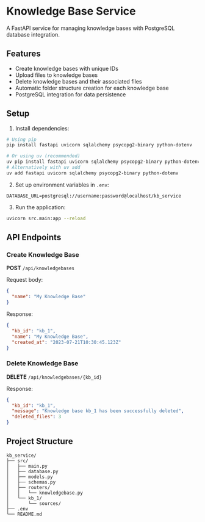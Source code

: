 # Knowledge Base Service

A FastAPI service for managing knowledge bases with PostgreSQL database integration.

## Features

- Create knowledge bases with unique IDs
- Upload files to knowledge bases
- Delete knowledge bases and their associated files
- Automatic folder structure creation for each knowledge base
- PostgreSQL integration for data persistence

## Setup

1. Install dependencies:
```bash
# Using pip
pip install fastapi uvicorn sqlalchemy psycopg2-binary python-dotenv

# Or using uv (recommended)
uv pip install fastapi uvicorn sqlalchemy psycopg2-binary python-dotenv
# Alternatively with uv add
uv add fastapi uvicorn sqlalchemy psycopg2-binary python-dotenv
```

2. Set up environment variables in `.env`:
```
DATABASE_URL=postgresql://username:password@localhost/kb_service
```

3. Run the application:
```bash
uvicorn src.main:app --reload
```

## API Endpoints

### Create Knowledge Base

**POST** `/api/knowledgebases`

Request body:
```json
{
  "name": "My Knowledge Base"
}
```

Response:
```json
{
  "kb_id": "kb_1",
  "name": "My Knowledge Base",
  "created_at": "2023-07-21T10:30:45.123Z"
}
```

### Delete Knowledge Base

**DELETE** `/api/knowledgebases/{kb_id}`

Response:
```json
{
  "kb_id": "kb_1",
  "message": "Knowledge base kb_1 has been successfully deleted",
  "deleted_files": 3
}
```

## Project Structure

```
kb_service/
├── src/
│   ├── main.py
│   ├── database.py
│   ├── models.py
│   ├── schemas.py
│   ├── routers/
│   │   └── knowledgebase.py
│   └── kb_1/
│       └── sources/
├── .env
└── README.md
```
